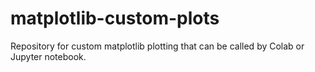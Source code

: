 # matplotlib-custom-plots
Repository for custom matplotlib plotting that can be called by Colab or Jupyter notebook.
